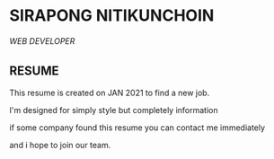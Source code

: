 # SIRAPONG NITIKUNCHOIN
###### WEB DEVELOPER

## RESUME

This resume is created on JAN 2021 to find a new job.

I'm designed for simply style but completely information

if some company found this resume you can contact me immediately

and i hope to join our team.
